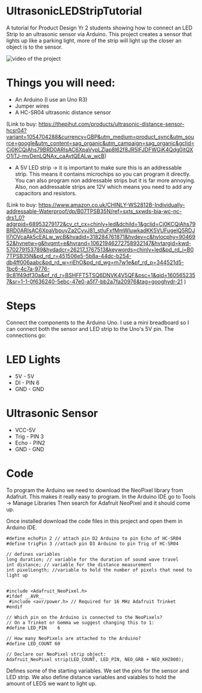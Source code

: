 # UltrasonicLEDStripTutorial
A tutorial for Product Design Yr 2 students showing how to connect an LED Strip to an ultrasonic sensor via Arduino.
This project creates a sensor that lights up like a parking light, more of the strip will light up the closer an object is to the sensor. 

![video of the project](https://github.com/libbyodai7/UltrasonicLEDStripTutorial/blob/main/ledUltra.gif)

# Things you will need:

* An Arduino (I use an Uno R3)
* Jumper wires
* A HC-SR04 ultrasonic distance sensor 

(Link to buy: https://thepihut.com/products/ultrasonic-distance-sensor-hcsr04?variant=1054704288&currency=GBP&utm_medium=product_sync&utm_source=google&utm_content=sag_organic&utm_campaign=sag_organic&gclid=Cj0KCQiAhs79BRD0ARIsAC6XpaVypLZlap8l62f8JR5IFJDFWGiK4Qdg0jtQXO1iTJ-mvDenLQNAx_caAvtQEALw_wcB)

* A 5V LED strip -> it is important to make sure this is an addressable strip. This means it contains microchips so you can program it directly. You can also program non addressable strips but it is far more annoying. Also, non addressable strips are 12V which means you need to add any capacitors and resistors.

(Link to buy: https://www.amazon.co.uk/CHINLY-WS2812B-Individually-addressable-Waterproof/dp/B07TPSB35N/ref=sxts_sxwds-bia-wc-nc-drs1_0?adgrpid=68953279172&cv_ct_cx=chinly+led&dchild=1&gclid=Cj0KCQiAhs79BRD0ARIsAC6XpaVbpuyZa2CyvJ81_stluFxfMmWluwkadKK5VUFugelQ5RDJll7iOVcaAk5cEALw_wcB&hvadid=318284761871&hvdev=c&hvlocphy=9046952&hvnetw=g&hvqmt=e&hvrand=10621946272758932147&hvtargid=kwd-570279153789&hydadcr=26217_1767513&keywords=chinly+led&pd_rd_i=B07TPSB35N&pd_rd_r=451506e5-5b8a-44dc-b254-db4ff006aabc&pd_rd_w=riEhO&pd_rd_wg=m7w1e&pf_rd_p=344521d5-1bc6-4c7a-9776-9c81f49df30a&pf_rd_r=BSHFFT5TSQ6DNVK4V5QF&psc=1&qid=1605652357&sr=1-1-0f636240-5ebc-47e0-a5f7-bb2a7fa20976&tag=googhydr-21 )

# Steps

Connect the components to the Arduino Uno. I use a mini breadboard so I can connect both the sensor and LED strip to the Uno's 5V pin. The connections go:

# LED Lights

* 5V - 5V 
* DI - PIN 6
* GND - GND

# Ultrasonic Sensor
* VCC-5V
* Trig - PIN 3
* Echo - PIN2
* GND - GND

# Code

To program the Arduino we need to download the NeoPixel library from Adafruit. This makes it really easy to program.
In the Arduino IDE go to 
Tools -> Manage Libraries
Then search for Adafruit NeoPixel and it should come up.

Once installed download the code files in this project and open them in Arduino IDE.

```
#define echoPin 2 // attach pin D2 Arduino to pin Echo of HC-SR04
#define trigPin 3 //attach pin D3 Arduino to pin Trig of HC-SR04

// defines variables
long duration; // variable for the duration of sound wave travel
int distance; // variable for the distance measurement
int pixelLength; //variable to hold the number of pixels that need to light up


#include <Adafruit_NeoPixel.h>
#ifdef __AVR__
 #include <avr/power.h> // Required for 16 MHz Adafruit Trinket
#endif

// Which pin on the Arduino is connected to the NeoPixels?
// On a Trinket or Gemma we suggest changing this to 1:
#define LED_PIN    6

// How many NeoPixels are attached to the Arduino?
#define LED_COUNT 60

// Declare our NeoPixel strip object:
Adafruit_NeoPixel strip(LED_COUNT, LED_PIN, NEO_GRB + NEO_KHZ800);
```
Defines some of the starting variables. We set the pins for the sensor and LED strip. We also define distance variables and vaiables to hold the amount of LEDS we want to light up.



